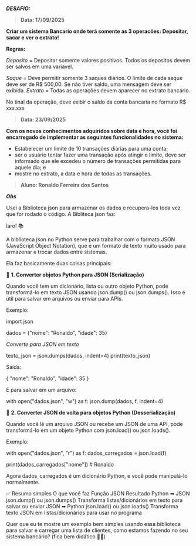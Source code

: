 ***DESAFIO:***

> **Data: 17/09/2025**

__Criar um sistema Bancario onde terá somente as 3 operacões: Depositar, sacar e ver o extrato!__

**Regras:**

*Deposito* = Depositar somente valores positivos. Todos os depositos devem ser salvos em uma variavel.

*Saque =* Deve permitir somente 3 saques diários. O limite de cada saque deve ser de R$ 500,00. Se não tiver saldo, uma mensagem deve ser exibida.
*Extrato* = Todas as operações devem aparecer no extrato bancário. 

No tinal da operação, deve exibir o saldo da conta bancaria no formato R$ xxx.xxx



> **Data: 23/09/2025**

__Com os novos conhecimentos adquiridos sobre data e hora, você foi encarregado de implementar as seguintes funcionalidades no sistema:__

- Estabelecer um limite de 10 transações diárias para uma conta;
- ser o usuário tentar fazer uma transação após atingir o limite, deve ser informado que ele excedeu o número de transações permitidas para aquele dia; e
- mostre no extrato, a data e hora de todas as transações.



> **Aluno: Ronaldo Ferreira dos Santos**

***Obs***

Usei a Biblioteca json para armazenar os dados e recupera-los toda vez que for rodado o código. A Bibliteca json faz:

laro! 📚

A biblioteca json no Python serve para trabalhar com o formato JSON (JavaScript Object Notation), que é um formato de texto muito usado para armazenar e trocar dados entre sistemas.

Ela faz basicamente duas coisas principais:

🔑 **1. Converter objetos Python para JSON (Serialização)**

Quando você tem um dicionário, lista ou outro objeto Python, pode transformá-lo em texto JSON usando json.dump() ou json.dumps().
Isso é útil para salvar em arquivos ou enviar para APIs.

Exemplo:

import json

dados = {"nome": "Ronaldo", "idade": 35}

*Converte para JSON em texto*

texto_json = json.dumps(dados, indent=4)
print(texto_json)


Saída:

{
    "nome": "Ronaldo",
    "idade": 35
}


E para salvar em um arquivo:

with open("dados.json", "w") as f:
    json.dump(dados, f, indent=4)

🔑 **2. Converter JSON de volta para objetos Python (Desserialização)**

Quando você lê um arquivo JSON ou recebe um JSON de uma API, pode transformá-lo em um objeto Python com json.load() ou json.loads().

Exemplo:

with open("dados.json", "r") as f:
    dados_carregados = json.load(f)

print(dados_carregados["nome"])  # Ronaldo


Agora dados_carregados é um dicionário Python, e você pode manipulá-lo normalmente.

✅ Resumo simples
O que você faz	Função JSON	Resultado
Python ➡ JSON	json.dump() ou json.dumps()	Transforma listas/dicionários em texto para salvar ou enviar
JSON ➡ Python	json.load() ou json.loads()	Transforma texto JSON em listas/dicionários para usar no programa

Quer que eu te mostre um exemplo bem simples usando essa biblioteca para salvar e carregar uma lista de clientes, como estamos fazendo no seu sistema bancário? (fica bem didático 👨‍💻)